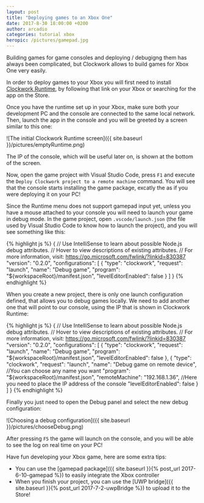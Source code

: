```yaml
---
layout: post
title: "Deploying games to an Xbox One"
date: 2017-8-30 18:00:00 +0200
author: arcadio
categories: tutorial xbox
heropic: /pictures/gamepad.jpg
---
```


Building games for game consoles and deploying / debugigng them has always been complicated, but Clockwork allows to build games for Xbox One very easily.

In order to deploy games to your Xbox you will first need to install [Clockwork Runtime](https://www.microsoft.com/en-us/store/p/clockwork-runtime/9mt9ntllrqsr), by following that link on your Xbox or searching for  the app on the Store.

Once you have the runtime set up in your Xbox, make sure both your development PC and the console are connected to the same local network. Then, launch the app in the console and you will be greeted by a screen similar to this one:

![The initial Clockwork Runtime screen]({{ site.baseurl }}/pictures/emptyRuntime.png)

The IP of the console, which will be useful later on, is shown at the bottom of the screen.

Now, open the game project with Visual Studio Code, press `F1` and execute the `Deploy Clockwork project to a remote machine` command. You will see that the console starts installing the game package, excatly the as if you were deploying it on your PC!

Since the Runtime menu does not support gamepad input yet, unless you have a mouse attached to your console you will need to launch your game in debug mode. In the game project, open `.vscode/launch.json` (the file used by Visual Studio Code to know how to launch the project), and you will see something like this:

{% highlight js %}
{
    // Use IntelliSense to learn about possible Node.js debug attributes.
    // Hover to view descriptions of existing attributes.
    // For more information, visit: https://go.microsoft.com/fwlink/?linkid=830387
    "version": "0.2.0",
    "configurations": [
        {
            "type": "clockwork",
            "request": "launch",
            "name": "Debug game",
            "program": "${workspaceRoot}/manifest.json",
            "levelEditorEnabled": false
        }
    ]
}
{% endhighlight %}

When you create a new project, there is only one launch configuration defined, that allows you to debug games locally. We need to add another one that will point to our console, using the IP that is shown in Clockwork Runtime:

{% highlight js %}
{
    // Use IntelliSense to learn about possible Node.js debug attributes.
    // Hover to view descriptions of existing attributes.
    // For more information, visit: https://go.microsoft.com/fwlink/?linkid=830387
    "version": "0.2.0",
    "configurations": [
        {
            "type": "clockwork",
            "request": "launch",
            "name": "Debug game",
            "program": "${workspaceRoot}/manifest.json",
            "levelEditorEnabled": false
        },
        {
            "type": "clockwork",
            "request": "launch",
            "name": "Debug game on remote device", //You can choose any name you want
            "program": "${workspaceRoot}/manifest.json",
            "remoteMachine": "192.168.1.36", //Here you need to place the IP address of the console
            "levelEditorEnabled": false
        }
    ]
}
{% endhighlight %}

Finally you just need to open the Debug panel and select the new debug configuration:

![Choosing a debug configuration]({{ site.baseurl }}/pictures/chooseDebug.png)

After pressing `F5` the game will launch on the console, and you will be able to see the log on real time on your PC!

Have fun developing your Xbox game, here are some extra tips:

  - You can use the [gamepad package]({{ site.baseurl }}{% post_url 2017-6-10-gamepad %}) to easily integrate the Xbox controller
  - When you finish your project, you can use the [UWP bridge]({{ site.baseurl }}{% post_url 2017-7-2-uwpBridge %}) to upload it to the Store!